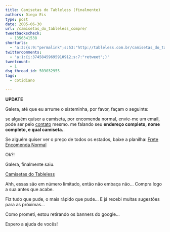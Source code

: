```yaml
---
title: Camisetas do Tableless (finalmente)
authors: Diego Eis
type: post
date: 2005-06-30
url: /camisetas_do_tableless_compre/
tweetbackscheck:
  - 1356341538
shorturls:
  - 'a:3:{s:9:"permalink";s:53:"http://tableless.com.br/camisetas_do_tableless_compre";s:7:"tinyurl";s:26:"http://tinyurl.com/3hymzgx";s:4:"isgd";s:19:"http://is.gd/AuyN4Q";}'
twittercomments:
  - 'a:1:{i:37458459695910912;s:7:"retweet";}'
tweetcount:
  - 1
dsq_thread_id: 503032955
tags:
  - cotidiano

---
```

**UPDATE**
  

  
Galera, até que eu arrume o sisteminha, por favor, façam o seguinte:
  
se alguém quiser a camiseta, por encomenda normal, envie-me um email, pode ser pelo [contato][1] mesmo. me falando seu **endereço completo, nome completo, e qual camiseta.**.
  
Se alguém quiser ver o preço de todos os estados, baixe a planilha: [Frete Encomenda Normal][2]
  
Ok?! 

Galera, finalmente saiu.
  
[Camisetas do Tableless][3]
  
Ahh, essas são em número limitado, então não embaça não&#8230; Compra logo a sua antes que acabe.
  
Fiz tudo que pude, o mais rápido que pude&#8230; E já recebi muitas sugestões para as próximas&#8230; 

Como prometi, estou retirando os banners do google&#8230; 
  
Espero a ajuda de vocês!

 [1]: http://tableless.com.br/contato.asp
 [2]: http://www.correios.com.br/servicos/precos_tarifas/nacionais/pdf/Encomendas_Normais.zip
 [3]: http://tableless.com.br/camiseta/